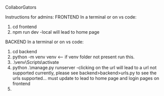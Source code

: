 CollaborGators

Instructions for admins:
FRONTEND
In a terminal or on vs code: 
1. cd frontend
2. npm run dev
    -local will lead to home page


BACKEND
In a terminal or on vs code: 
1. cd backend
2. python -m venv venv   <-- if venv folder not present run this.
3. .\venv\Scripts\activate
4. python .\manage.py runserver
    -clicking on the url will lead to a url not supported currently,
    please see backend>backend>urls.py to see the urls supported... must update to lead to 
    home page and login pages on frontend
5. 
